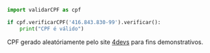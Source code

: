 ```python
import validarCPF as cpf 

if cpf.verificarCPF('416.843.830-99').verificar():
    print("CPF é válido")   
```
CPF gerado aleatóriamente pelo site [4devs](https://www.4devs.com.br/gerador_de_cpf) para fins demonstrativos.
